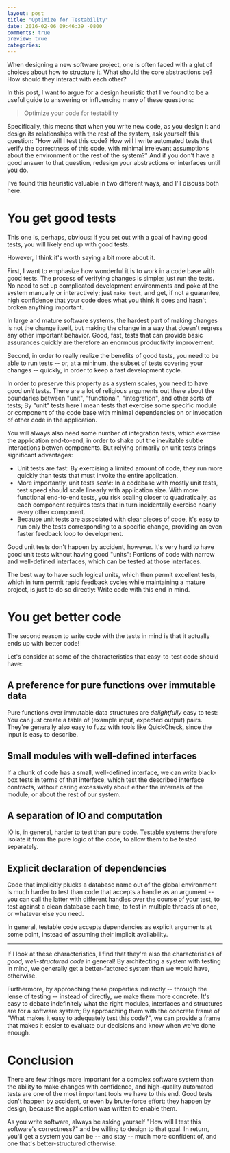 ```yaml
---
layout: post
title: "Optimize for Testability"
date: 2016-02-06 09:46:39 -0800
comments: true
preview: true
categories:
---
```


When designing a new software project, one is often faced with a glut
of choices about how to structure it. What should the core
abstractions be? How should they interact with each other?

In this post, I want to argue for a design heuristic that I've found
to be a useful guide to answering or influencing many of these
questions:

> Optimize your code for testability

Specifically, this means that when you write new code, as you design
it and design its relationships with the rest of the system, ask
yourself this question: "How will I test this code? How will I write
automated tests that verify the correctness of this code, with minimal
irrelevant assumptions about the environment or the rest of the
system?" And if you don't have a good answer to that question,
redesign your abstractions or interfaces until you do.

I've found this heuristic valuable in two different ways, and I'll
discuss both here.

# You get good tests

This one is, perhaps, obvious: If you set out with a goal of having
good tests, you will likely end up with good tests.

However, I think it's worth saying a bit more about it.

First, I want to emphasize how wonderful it is to work in a code base
with good tests. The process of verifying changes is simple: just run
the tests. No need to set up complicated development environments and
poke at the system manually or interactively; just `make test`, and
get, if not a guarantee, high confidence that your code does what you
think it does and hasn't broken anything important.

In large and mature software systems, the hardest part of making
changes is not the change itself, but making the change in a way that
doesn't regress any other important behavior. Good, fast, tests that
can provide basic assurances quickly are therefore an enormous
productivity improvement.

Second, in order to really realize the benefits of good tests, you
need to be able to run tests -- or, at a mininum, the subset of tests
covering your changes -- quickly, in order to keep a fast development
cycle.

<!-- todo: talk about scalability ? -->

In order to preserve this property as a system scales, you need to
have good *unit* tests. There are a lot of religious arguments out
there about the boundaries between "unit", "functional",
"integration", and other sorts of tests; By "unit" tests here I mean
tests that exercise some specific module or component of the code base
with minimal dependencies on or invocation of other code in the
application.

You will always also need some number of integration tests, which
exercise the application end-to-end, in order to shake out the
inevitable subtle interactions betwen components. But relying
primarily on unit tests brings significant advantages:

- Unit tests are fast: By exercising a limited amount of code, they
  run more quickly than tests that must invoke the entire application.
- More importantly, unit tests *scale*: In a codebase with mostly unit
  tests, test speed should scale linearly with application size. With
  more functional end-to-end tests, you risk scaling closer to
  quadratically, as each component requires tests that in turn
  incidentally exercise nearly every other component.
- Because unit tests are associated with clear pieces of code, it's
  easy to run only the tests corresponding to a specific change,
  providing an even faster feedback loop to development.

Good unit tests don't happen by accident, however. It's very hard to
have good unit tests without having good "units": Portions of code
with narrow and well-defined interfaces, which can be tested at those
interfaces.

The best way to have such logical units, which then permit excellent
tests, which in turn permit rapid feedback cycles while maintaining a
mature project, is just to do so directly: Write code with this end in
mind.

# You get better code

The second reason to write code with the tests in mind is that it
actually ends up with better code!

Let's consider at some of the characteristics that easy-to-test code
should have:

## A preference for pure functions over immutable data

Pure functions over immutable data structures are *delightfully* easy
to test: You can just create a table of (example input, expected
output) pairs. They're generally also easy to fuzz with tools like
QuickCheck, since the input is easy to describe.

## Small modules with well-defined interfaces

If a chunk of code has a small, well-defined interface, we can write
black-box tests in terms of that interface, which test the described
interface contracts, without caring excessively about either the
internals of the module, or about the rest of our system.

## A separation of IO and computation

IO is, in general, harder to test than pure code. Testable systems
therefore isolate it from the pure logic of the code, to allow them to
be tested separately.

## Explicit declaration of dependencies

Code that implicitly plucks a database name out of the global
environment is much harder to test than code that accepts a handle as
an argument -- you can call the latter with different handles over the
course of your test, to test against a clean database each time, to
test in multiple threads at once, or whatever else you need.

In general, testable code accepts dependencies as explicit arguments
at some point, instead of assuming their implicit availability.

---

If I look at these characteristics, I find that they're also the
characteristics of *good, well-structured code* in general! By
architecting a system with testing in mind, we generally get a
better-factored system than we would have, otherwise.

Furthermore, by approaching these properties indirectly -- through the
lense of testing -- instead of directly, we make them more
concrete. It's easy to debate indefinitely what the right modules,
interfaces and structures are for a software system; By approaching
them with the concrete frame of "What makes it easy to adequately test
this code?", we can provide a frame that makes it easier to evaluate
our decisions and know when we've done enough.

# Conclusion

There are few things more important for a complex software system than
the ability to make changes with confidence, and high-quality
automated tests are one of the most important tools we have to this
end. Good tests don't happen by accident, or even by brute-force
effort: they happen by design, because the application was written to
enable them.

As you write software, always be asking yourself "How will I test this
software's correctness?" and be willing to design to that goal. In
return, you'll get a system you can be -- and stay -- much more
confident of, and one that's better-structured otherwise.
